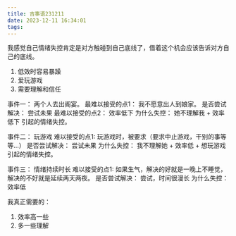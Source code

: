 ```yaml
---
title: 吉事语231211
date: 2023-12-11 16:34:01
tags:
---
```


我感觉自己情绪失控肯定是对方触碰到自己底线了，借着这个机会应该告诉对方自己的底线。

1. 低效时容易暴躁  
2. 爱玩游戏
3. 需要理解和信任

事件一： 两个人去出阁宴。
最难以接受的点1： 我不愿意出人到娘家。
是否尝试解决：       尝试未果
最难以接受的点2： 效率低下
为什么失控：          她不理解我 + 效率低下 引起的情绪失控。


事件二： 玩游戏
难以接受的点1:      玩游戏时，被要求（要求中止游戏，干别的事等等...）
是否尝试解决：     尝试未果
为什么失控：        我不理解她 + 效率低 + 想玩游戏 引起的情绪失控。


事件三： 情绪持续时长
难以接受的点1:   如果生气，解决的好就是一晚上不睡觉，解决的不好就是延续两天两夜。
是否尝试解决：   尝试，时间很漫长
为什么失控：      效率低


我真正需要的：
1. 效率高一些
2. 多一些理解

